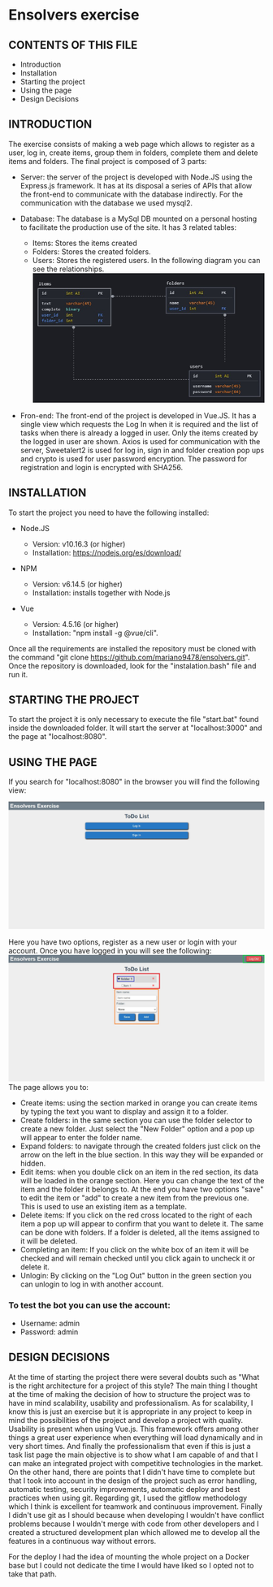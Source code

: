 # Ensolvers exercise

CONTENTS OF THIS FILE
---------------------

 * Introduction
 * Installation
 * Starting the project
 * Using the page
 * Design Decisions


INTRODUCTION
------------

The exercise consists of making a web page which allows to register as a user, log in, create items, group them in folders, complete them and delete items and folders.
The final project is composed of 3 parts:

- Server: the server of the project is developed with Node.JS using the Express.js framework. It has at its disposal a series of APIs that allow the front-end to communicate with the database indirectly. For the communication with the database we used mysql2.

- Database: The database is a MySql DB mounted on a personal hosting to facilitate the production use of the site. It has 3 related tables:
	- Items: Stores the items created
	- Folders: Stores the created folders.
	- Users: Stores the registered users.
	In the following diagram you can see the relationships.![db](https://github.com/mariano9478/ensolvers/blob/main/support/db.jpg)
	
- Fron-end: The front-end of the project is developed in Vue.JS. It has a single view which requests the Log In when it is required and the list of tasks when there is already a logged in user. Only the items created by the logged in user are shown. Axios is used for communication with the server, Sweetalert2 is used for log in, sign in and folder creation pop ups and crypto is used for user password encryption. The password for registration and login is encrypted with SHA256.

INSTALLATION
------------

To start the project you need to have the following installed:

* Node.JS 

  * Version: v10.16.3 (or higher)
  * Installation: https://nodejs.org/es/download/

* NPM 

  * Version: v6.14.5 (or higher)
  * Installation: installs together with Node.js

* Vue

  * Version: 4.5.16 (or higher)
  * Installation: "npm install -g @vue/cli".

Once all the requirements are installed the repository must be cloned with the command "git clone https://github.com/mariano9478/ensolvers.git". Once the repository is downloaded, look for the "instalation.bash" file and run it.

  


STARTING THE PROJECT
----------------

To start the project it is only necessary to execute the file "start.bat" found inside the downloaded folder. It will start the server at "localhost:3000" and the page at "localhost:8080".


USING THE PAGE
-------------

If you search for "localhost:8080" in the browser you will find the following view:

![login](https://github.com/mariano9478/ensolvers/blob/main/support/login.jpg)

Here you have two options, register as a new user or login with your account. Once you have logged in you will see the following:
![page](https://github.com/mariano9478/ensolvers/blob/main/support/page.jpg)
The page allows you to:

- Create items: using the section marked in orange you can create items by typing the text you want to display and assign it to a folder.
- Create folders: in the same section you can use the folder selector to create a new folder. Just select the "New Folder" option and a pop up will appear to enter the folder name.
- Expand folders: to navigate through the created folders just click on the arrow on the left in the blue section. In this way they will be expanded or hidden.
- Edit items: when you double click on an item in the red section, its data will be loaded in the orange section. Here you can change the text of the item and the folder it belongs to. At the end you have two options "save" to edit the item or "add" to create a new item from the previous one. This is used to use an existing item as a template.
- Delete items: If you click on the red cross located to the right of each item a pop up will appear to confirm that you want to delete it. The same can be done with folders. If a folder is deleted, all the items assigned to it will be deleted.
- Completing an item: If you click on the white box of an item it will be checked and will remain checked until you click again to uncheck it or delete it.
- Unlogin: By clicking on the "Log Out" button in the green section you can unlogin to log in with another account.

### To test the bot you can use the account:
* Username: admin
* Password: admin


DESIGN DECISIONS
----------------

At the time of starting the project there were several doubts such as "What is the right architecture for a project of this style? The main thing I thought at the time of making the decision of how to structure the project was to have in mind scalability, usability and professionalism. As for scalability, I know this is just an exercise but it is appropriate in any project to keep in mind the possibilities of the project and develop a project with quality. Usability is present when using Vue.js. This framework offers among other things a great user experience when everything will load dynamically and in very short times. And finally the professionalism that even if this is just a task list page the main objective is to show what I am capable of and that I can make an integrated project with competitive technologies in the market.
On the other hand, there are points that I didn't have time to complete but that I took into account in the design of the project such as error handling, automatic testing, security improvements, automatic deploy and best practices when using git.
Regarding git, I used the gitflow methodology which I think is excellent for teamwork and continuous improvement. Finally I didn't use git as I should because when developing I wouldn't have conflict problems because I wouldn't merge with code from other developers and I created a structured development plan which allowed me to develop all the features in a continuous way without errors.

For the deploy I had the idea of mounting the whole project on a Docker base but I could not dedicate the time I would have liked so I opted not to take that path.
